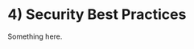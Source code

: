 [title]: # (4. Security Best Practices)
[tags]: # (XXX)
[priority]: # (40)

# 4) Security Best Practices
Something here.
